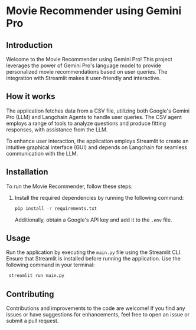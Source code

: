 # Movie Recommender using Gemini Pro

## Introduction

Welcome to the Movie Recommender using Gemini Pro! This project leverages the power of Gemini Pro's language model to provide personalized movie recommendations based on user queries. The integration with Streamlit makes it user-friendly and interactive.

## How it works
The application fetches data from a CSV file, utilizing both Google's Gemini Pro (LLM) and Langchain Agents to handle user queries. The CSV agent employs a range of tools to analyze questions and produce fitting responses, with assistance from the LLM.

To enhance user interaction, the application employs Streamlit to create an intuitive graphical interface (GUI) and depends on Langchain for seamless communication with the LLM.

## Installation

To run the Movie Recommender, follow these steps:

1. Install the required dependencies by running the following command:

    ```bash
    pip install -r requirements.txt
    ```

    Additionally, obtain a Google's API key and add it to the `.env` file.

## Usage

Run the application by executing the `main.py` file using the Streamlit CLI. Ensure that Streamlit is installed before running the application. Use the following command in your terminal:

  ```bash
   streamlit run main.py
  ```

## Contributing
Contributions and improvements to the code are welcome! If you find any issues or have suggestions for enhancements, feel free to open an issue or submit a pull request.
